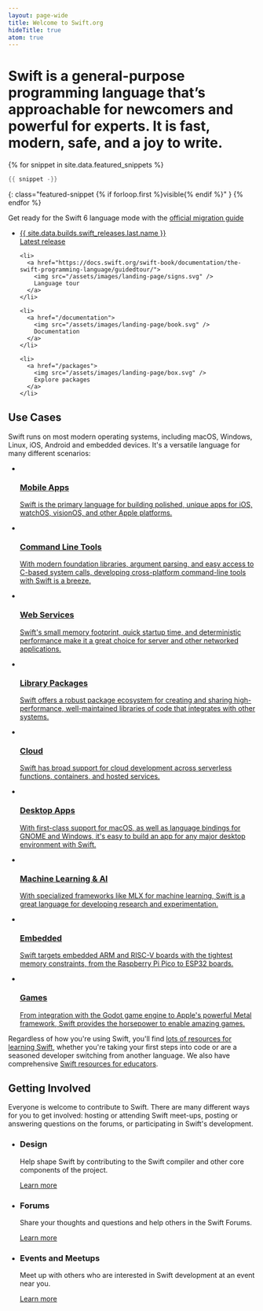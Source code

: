 ```yaml
---
layout: page-wide
title: Welcome to Swift.org
hideTitle: true
atom: true
---
```


<div class="callout" markdown="1">
  <h1 class="preamble">Swift is a <strong>general-purpose</strong> programming language that’s <strong>approachable</strong> for newcomers and <strong>powerful</strong> for experts. <span>It is <strong>fast</strong>, <strong>modern</strong>, <strong>safe</strong>, and a <strong>joy</strong> to write.</span></h1>

{% for snippet in site.data.featured_snippets %}
```swift
{{ snippet -}}
```
{: class="featured-snippet {% if forloop.first %}visible{% endif %}" }
{% endfor %}
</div>

<div class="banner primary">
  <p>Get ready for the Swift 6 language mode with the <a href="https://www.swift.org/migration/">official migration guide</a></p>
</div>

<div class="link-grid">
  <ul>
    <li>
      <a href="/install">
        <div class="flex-container">
          <div class="latest-release-container">
          <span>
            {{ site.data.builds.swift_releases.last.name }}
          </span>
          </div>
          Latest release
        </div>
      </a>
    </li>

    <li>
      <a href="https://docs.swift.org/swift-book/documentation/the-swift-programming-language/guidedtour/">
        <img src="/assets/images/landing-page/signs.svg" />
        Language tour
      </a>
    </li>

    <li>
      <a href="/documentation">
        <img src="/assets/images/landing-page/book.svg" />
        Documentation
      </a>
    </li>

    <li>
      <a href="/packages">
        <img src="/assets/images/landing-page/box.svg" />
        Explore packages
      </a>
    </li>
  </ul>
</div>

## Use Cases

<p>
  Swift runs on most modern operating systems, including macOS, Windows, Linux,
  iOS, Android and embedded devices. It's a versatile language for many
  different scenarios:
</p>

<ul class="grid-level-0 grid-layout-use-cases">
  <li class="grid-level-1 selectable">
   <a href="https://developer.apple.com/swift/resources/">
    <div class="heading">
        <img src="/assets/images/landing-page/phone.svg" alt="">
        <h3>Mobile Apps</h3>
      </div>
      <p>
        Swift is the primary language for building polished, unique apps for iOS, watchOS, visionOS, and other Apple platforms.
      </p>
    </a>
  </li>
  <li class="grid-level-1 selectable">
    <a href="/getting-started/cli-swiftpm">
      <div class="heading">
        <img src="/assets/images/landing-page/terminal.svg" alt="">
        <h3>Command Line Tools</h3>
      </div>
      <p>
        With modern foundation libraries, argument parsing, and easy access to
        C-based system calls, developing cross-platform command-line tools
        with Swift is a breeze.
      </p>
    </a>
  </li>
  <li class="grid-level-1 selectable">
    <a href="/documentation/server">
      <div class="heading">
        <img src="/assets/images/landing-page/server.svg" alt="">
        <h3>Web Services</h3>
      </div>
      <p>
        Swift's small memory footprint, quick startup time, and deterministic
        performance make it a great choice for server and other networked
        applications.
      </p>
    </a>
  </li>
  <li class="grid-level-1 selectable">
    <a href="/getting-started/library-swiftpm">
      <div class="heading">
        <img src="/assets/images/landing-page/package.svg" alt="">
        <h3>Library Packages</h3>
      </div>
      <p>
        Swift offers a robust package ecosystem for creating and sharing
        high-performance, well-maintained libraries of code that integrates
        with other systems.
      </p>
    </a>
  </li>
  <li class="grid-level-1 selectable">
    <a href="/getting-started/cloud/">
      <div class="heading">
        <img src="/assets/images/landing-page/cloud.svg" alt="">
        <h3>Cloud</h3>
      </div>
      <p>
        Swift has broad support for cloud development across serverless
        functions, containers, and hosted services.
      </p>
    </a>
  </li>
  <li class="grid-level-1 selectable">
    <a href="/getting-started/desktop/">
    <div class="heading">  
      <img src="/assets/images/landing-page/desktop.svg" alt="">
    <h3>Desktop Apps</h3>
    </div>
      <p>
        With first-class support for macOS, as well as language bindings for
        GNOME and Windows, it's easy to build an app for any major desktop
        environment with Swift.
      </p>
    </a>
  </li>
  <li class="grid-level-1 selectable">
    <a href="/getting-started/ai-ml">
      <div class="heading">
        <img src="/assets/images/landing-page/ai.svg" alt="">
        <h3>Machine Learning & AI</h3>
      </div>
      <p>
        With specialized frameworks like MLX for machine learning, Swift is a
        great language for developing research and experimentation.
      </p>
    </a>
  </li>
  <li class="grid-level-1 selectable">
    <a href="/getting-started/embedded-swift/">
      <div class="heading">
        <img src="/assets/images/landing-page/chip.svg" alt="">
        <h3>Embedded</h3>
      </div>
      <p>
        Swift targets embedded ARM and RISC-V boards with the tightest memory
        constraints, from the Raspberry Pi Pico to ESP32 boards.
      </p>
    </a>
  </li>
  <li class="grid-level-1 selectable">
    <a href="/getting-started/games/">
    <div class="heading">
      <img src="/assets/images/landing-page/controller.svg" alt="">
      <h3>Games</h3>
    </div>
      <p>
        From integration with the Godot game engine to Apple's powerful Metal
        framework, Swift provides the horsepower to enable amazing games.
      </p>
    </a>
  </li>
</ul>

Regardless of how you're using Swift, you'll find [lots of resources for learning Swift](https://developer.apple.com/swift/pathway/), whether you're taking your first steps into code or are a seasoned developer switching from another language. We also have comprehensive [Swift resources for educators](https://education.apple.com/learning-center/T021340A-en_US).

## Getting Involved

Everyone is welcome to contribute to Swift. There are many different ways for you to get involved: hosting or attending Swift meet-ups, posting or answering questions on the forums, or participating in Swift's development.

<ul class="grid-level-0 grid-layout-3-column">
  <li class="grid-level-1">
    <h3>Design</h3>
    <p>
      Help shape Swift by contributing to the Swift compiler and other core components of the project.
    </p>
    <a href="/contributing/" class="cta-secondary">Learn more</a>
  </li>
  <li class="grid-level-1">
    <h3>Forums</h3>
    <p>
      Share your thoughts and questions and help others in the Swift Forums.
    </p>
    <a href="https://forums.swift.org/" class="cta-secondary">Learn more</a>
  </li>
  <li class="grid-level-1">
    <h3>Events and Meetups</h3>
    <p>
      Meet up with others who are interested in Swift development at an event near you.
    </p>
    <a href="https://dev.events/ios" class="cta-secondary">Learn more</a>
  </li>
</ul>

<script>
  var featuredSnippets = document.querySelectorAll('.featured-snippet');
  var visibleSnippet = document.querySelector('.featured-snippet.visible');
  var randomIndex = Math.floor(Math.random() * featuredSnippets.length);

  visibleSnippet?.classList.remove('visible');
  featuredSnippets[randomIndex]?.classList.add('visible');
</script>
